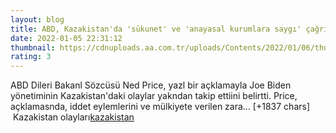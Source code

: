 ```yaml
--- 
layout: blog
title: ABD, Kazakistan'da 'sükunet' ve 'anayasal kurumlara saygı' çağrısı yaptı
date: 2022-01-05 22:31:12
thumbnail: https://cdnuploads.aa.com.tr/uploads/Contents/2022/01/06/thumbs_b_c_e4995961b758cb1d7f225e93f2996be4.jpg
rating: 3
---
```

ABD Dileri Bakanl Sözcüsü Ned Price, yazl bir açklamayla Joe Biden yönetiminin Kazakistan'daki olaylar yakndan takip ettiini belirtti.
Price, açklamasnda, iddet eylemlerini ve mülkiyete verilen zara… [+1837 chars]</br>&nbsp;Kazakistan olayları<a href="https://www.dental-ilan.org/">kazakistan</a>